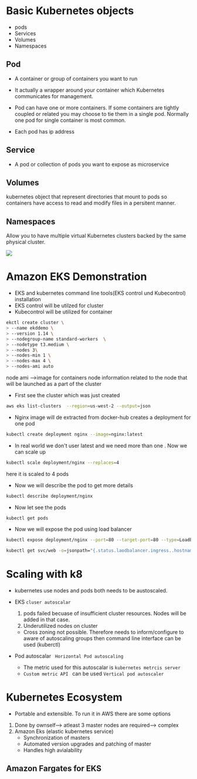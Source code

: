 # Basic Kubernetes objects
* pods
* Services
* Volumes
* Namespaces


## Pod
* A container or group of containers you want to run
* It actually a wrapper around your container which Kubernetes communicates for management.

* Pod can have one or more containers. If some containers are tightly coupled or related you may choose to tie them in a single pod. Normally one pod for single container is most common.
* Each pod has ip address

## Service
* A pod or collection of pods  you want to expose as microservice

## Volumes
kubernetes object that represent directories that mount to pods so containers have access to read and modify files in a persitent manner.

## Namespaces
Allow you to have multiple virtual Kubernetes clusters backed by the same physical
cluster.


<img src="/containerized_app_images/Kubernetes.png" />


# Amazon EKS Demonstration

* EKS and kubernetes command line tools(EKS control und Kubecontrol) installation
* EKS control will be utilzed for cluster
* Kubecontrol will be utilized for container
```sh
ekctl create cluster \
> --name ekddemo \
> --version 1.14 \
> --nodegroup-name standard-workers  \
> --nodetype t3.medium \
> --nodes 3\
> --nodes-min 1 \
> --nodes-max 4 \
> --nodes-ami auto
```

node ami -->image for containers
node information related to the node that will be launched as a part of the cluster

* First see the cluster which was just created
```sh
aws eks list-clusters  --region=us-west-2 --output=json
```


* Nginx image will de extracted from docker-hub creates a deployment for one pod
```sh
kubectl create deployment nginx --image=nginx:latest
```
* In real world we don't user latest and we need more than one . Now we can scale up 

```sh
kubectl scale deployment/nginx --replaces=4
```
here it is scaled to 4 pods

* Now we will describe the pod to get more details
```sh
kubectl describe deployment/nginx 
```

* Now let see the pods
```sh
kubectl get pods
```
* Now we will expose the pod using load balancer
```sh
kubectl expose deployment/nginx --port=80 --target-port=80 --type=LoadBalncer --name=webservice "web" exposed
```
```sh
kubectl get svc/web -o=jsonpath="{.status.laodbalancer.ingress..hostname}"
```

# Scaling with k8
* kubernetes use nodes and pods both needs to be austoscaled.
* EKS ```cluser autoscalar```
  1. pods failed becuase of insufficient cluster resources. Nodes will be added in that case.
  2. Underutilized nodes on cluster

  * Cross zoning not possible. Therefore needs to inform/configure to aware of autoscaling groups then command line interface can be used (kuberctl)
* Pod autoscalar
  `` Horizontal Pod autoscaling``   
  * The metric used for this autoscalar is ``kubernetes metrcis server``
  * ``Custom metric API `` can be used ``Vertical pod autoscaler``

# Kubernetes Ecosystem
* Portable and extensible. To run it in AWS there are some options
1. Done by ownself--> atleast 3 master nodes are required--> complex
2. Amazon Eks (elastic kubernetes service)
   * Synchronization of masters
   * Automated version  upgrades and patching of master
   * Handles high avialability

## Amazon Fargates for EKS